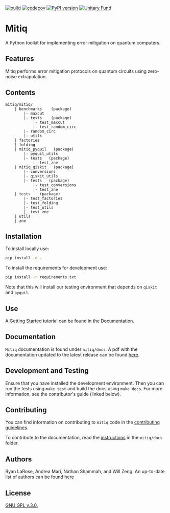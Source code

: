 [![build](https://github.com/unitaryfund/mitiq/workflows/build/badge.svg)](https://github.com/unitaryfund/mitiq/actions)
[![codecov](https://codecov.io/gh/unitaryfund/mitiq/branch/master/graph/badge.svg)](https://codecov.io/gh/unitaryfund/mitiq)
[![PyPI version](https://badge.fury.io/py/mitiq.svg)](https://badge.fury.io/py/mitiq)
[![Unitary Fund](https://img.shields.io/badge/Supported%20By-UNITARY%20FUND-brightgreen.svg?style=for-the-badge)](http://unitary.fund)


# Mitiq
A Python toolkit for implementing error mitigation on quantum computers.

## Features
Mitiq performs error mitigation protocols on quantum circuits using zero-noise extrapolation.


## Contents
```
mitiq/mitiq/
    | benchmarks    (package)
        |- maxcut
        |- tests    (package)
            |- test_maxcut
            |- test_random_circ
        |- random_circ
        |- utils
    | factories
    | folding
    | mitiq_pyquil   (package)
    	|- pyquil_utils
    	|- tests   (package)
       		|- test_zne
    | mitiq_qiskit   (package)
    	|- conversions
    	|- qiskit_utils
       	|- tests   (package)
       		|- test_conversions
       		|- test_zne
    | tests    (package)
    	|- test_factories
    	|- test_folding
    	|- test_utils
        |- test_zne
    | utils
    | zne
```
## Installation

To install locally use:

```bash
pip install -e .
```

To install the requirements for development use:

```bash
pip install -r requirements.txt
```

Note that this will install our testing environment that depends
on `qiskit` and `pyquil`.

## Use
A [Getting Started](docs/source/guide/)
tutorial can be found in the Documentation.

## Documentation
`Mitiq` documentation is found under `mitiq/docs`. A pdf with the documentation
updated to the latest release can be found
[here](docs/pdf/Mitiq-latest-release.pdf).

## Development and Testing

Ensure that you have installed the development environment. Then you can run
the tests using `make test` and build the docs using `make docs`. For more
information, see the contributor's guide (linked below).

## Contributing
You can find information on contributing to `mitiq` code in the [contributing guidelines](CONTRIBUTING.md).

To contribute to the documentation, read the
[instructions](docs/README-docs.md) in the `mitiq/docs` folder.


## Authors
Ryan LaRose, Andrea Mari, Nathan Shammah, and Will Zeng.
An up-to-date list of authors can be found
[here](https://github.com/unitaryfund/mitiq/graphs/contributors)

## License
[GNU GPL v.3.0.](LICENSE)
